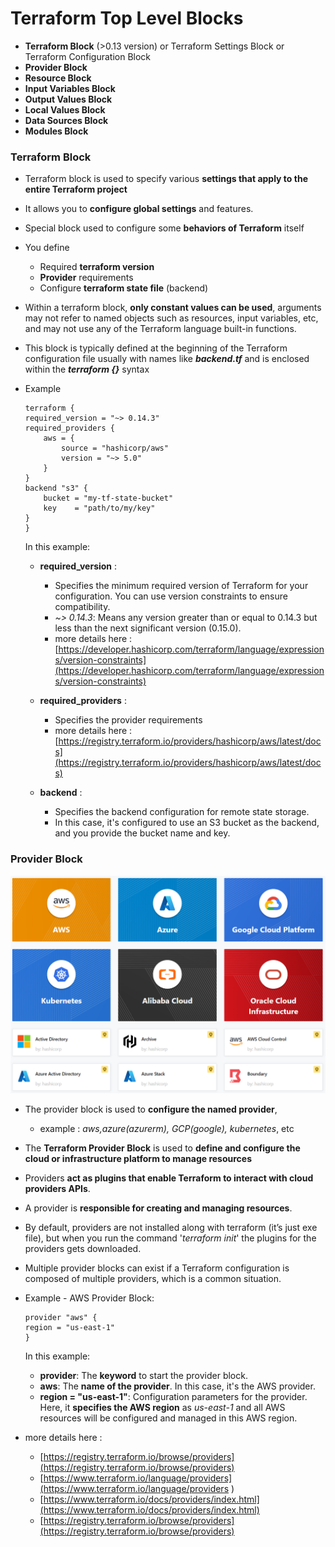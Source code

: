 # Terraform Top Level Blocks
- **Terraform Block** (>0.13 version) or Terraform Settings Block or Terraform Configuration Block
- **Provider Block**
- **Resource Block**
- **Input Variables Block**
- **Output Values Block**
- **Local Values Block**
- **Data Sources Block**
- **Modules Block**

### **Terraform Block**

- Terraform block is used to specify various **settings that apply to the entire Terraform project**
- It allows you to **configure global settings** and features.
- Special block used to configure some **behaviors of Terraform** itself
- You define
    - Required **terraform version**
    - **Provider** requirements
    - Configure **terraform state file** (backend)
- Within a terraform block, **only constant values can be used**, arguments may not refer to named objects such as resources, input variables, etc, and may not use any of the Terraform language built-in functions.
- This block is typically defined at the beginning of the Terraform configuration file usually with names like ***backend.tf*** and is enclosed within the ***terraform {}*** syntax
- Example
    ```hcl
    terraform {
    required_version = "~> 0.14.3"
    required_providers {
        aws = {
            source = "hashicorp/aws"
            version = "~> 5.0"
        }
    }
    backend "s3" {
        bucket = "my-tf-state-bucket"
        key    = "path/to/my/key"
    }
    }
    ```
    In this example:

    - **required_version** :
        - Specifies the minimum required version of Terraform for your configuration. You can use version constraints to ensure compatibility.
        - *~> 0.14.3*: Means any version greater than or equal to 0.14.3 but less than the next significant version (0.15.0).
        - more details here : [https://developer.hashicorp.com/terraform/language/expressions/version-constraints](https://developer.hashicorp.com/terraform/language/expressions/version-constraints)

    - **required_providers** :
        - Specifies the provider requirements
        - more details here : [https://registry.terraform.io/providers/hashicorp/aws/latest/docs](https://registry.terraform.io/providers/hashicorp/aws/latest/docs)

    - **backend** :
        - Specifies the backend configuration for remote state storage.
        - In this case, it's configured to use an S3 bucket as the backend, and you provide the bucket name and key.

### **Provider Block**

![Terraform Provider](./imgs/TerraformProvider.png)

- The provider block is used to **configure the named provider**, 
    - example : *aws,azure(azurerm), GCP(google), kubernetes*, etc 
- The **Terraform Provider Block** is used to **define and configure the cloud or infrastructure platform to manage resources**
- Providers **act as plugins that enable Terraform to interact with cloud providers APIs**.
- A provider is **responsible for creating and managing resources**. 
- By default, providers are not installed along with terraform (it’s just exe file), but when you run the command '*terraform init*' the plugins for the providers gets downloaded.
- Multiple provider blocks can exist if a Terraform configuration is composed of multiple providers, which is a common situation.


- Example - AWS Provider Block:

    ```hcl
    provider "aws" {
    region = "us-east-1"
    }
    ```
    In this example:
    - **provider**: The **keyword** to start the provider block.
    - **aws**: The **name of the provider**. In this case, it's the AWS provider.
    - **region = "us-east-1"**: Configuration parameters for the provider. Here, it **specifies the AWS region** as *us-east-1* and all AWS resources will be configured and managed in this AWS region.
- more details here : 
    - [https://registry.terraform.io/browse/providers](https://registry.terraform.io/browse/providers)
    - [https://www.terraform.io/language/providers](https://www.terraform.io/language/providers )
    - [https://www.terraform.io/docs/providers/index.html](https://www.terraform.io/docs/providers/index.html)
    - [https://registry.terraform.io/browse/providers](https://registry.terraform.io/browse/providers)

